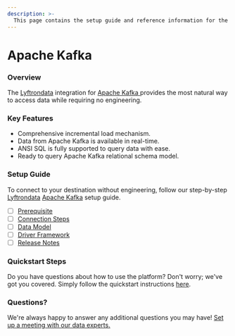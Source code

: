 ```yaml
---
description: >-
  This page contains the setup guide and reference information for the Apache Kafka source connector.
---
```


# Apache Kafka

### Overview

The [Lyftrondata](https://www.lyftrondata.com/) integration for [Apache Kafka](https://www.lyftrondata.com/integration/apache-kafka/)[ ](https://www.lyftrondata.com/integration/apache-kafka/)provides the most natural way to access data while requiring no engineering.

### Key Features

* Comprehensive incremental load mechanism.
* Data from Apache Kafka is available in real-time.&#x20;
* ANSI SQL is fully supported to query data with ease.
* Ready to query Apache Kafka relational schema model.

### Setup Guide

To connect to your destination without engineering, follow our step-by-step [Lyftrondata](https://www.lyftrondata.com/)  [Apache Kafka](https://www.lyftrondata.com/integration/apache-kafka/) setup guide.

* [ ] [Prerequisite](../../technology-analytics/apache-kafka/prerequisite.md)
* [ ] [Connection Steps](../../technology-analytics/apache-kafka/connection-steps.md)
* [ ] [Data Model](../../technology-analytics/apache-kafka/data-model/)
* [ ] [Driver Framework](../../technology-analytics/apache-kafka/driver-framework/)
* [ ] [Release Notes](../../technology-analytics/apache-kafka/release-notes.md)

### Quickstart Steps

Do you have questions about how to use the platform? Don't worry; we've got you covered. Simply follow the quickstart instructions [here](../../../quickstart-steps.md).

### Questions? <a href="#questions" id="questions"></a>

We're always happy to answer any additional questions you may have! [Set up a meeting with our data experts.](https://www.lyftrondata.com/book-a-meeting/)


